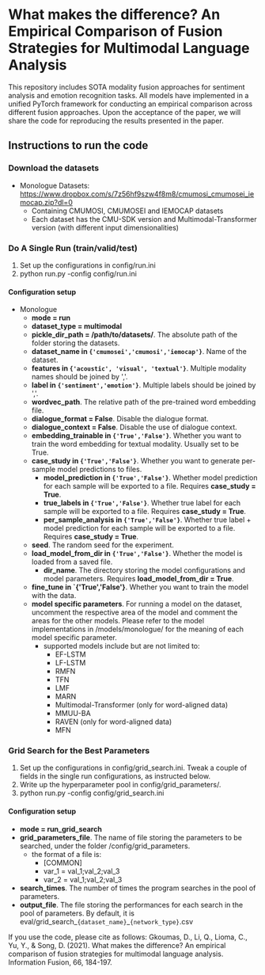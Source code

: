 
# What makes the difference? An Empirical Comparison of  Fusion Strategies for Multimodal Language Analysis

This repository includes SOTA modality fusion approaches for sentiment analysis and emotion recognition tasks.
All models have implemented in a unified PyTorch framework for conducting an empirical comparison across different fusion approaches.
Upon the acceptance of the paper, we will share the code for reproducing the results presented in the paper.

## Instructions to run the code

### Download the datasets

+ Monologue Datasets: https://www.dropbox.com/s/7z56hf9szw4f8m8/cmumosi_cmumosei_iemocap.zip?dl=0
  + Containing CMUMOSI, CMUMOSEI and IEMOCAP datasets
  + Each dataset has the CMU-SDK version and Multimodal-Transformer version (with different input dimensionalities)

### Do A Single Run (train/valid/test) 

1. Set up the configurations in config/run.ini
2. python run.py -config config/run.ini

#### Configuration setup
+ Monologue
  + **mode = run**
  + **dataset_type = multimodal**
  + **pickle_dir_path = /path/to/datasets/**. The absolute path of the folder storing the datasets.
  + **dataset_name in `{'cmumosei','cmumosi','iemocap'}`**. Name of the dataset.
  + **features in `{'acoustic', 'visual', 'textual'}`**. Multiple modality names should be joined by ','. 
  + **label in `{'sentiment','emotion'}`**. Multiple labels should be joined by ','. 
  + **wordvec_path**. The relative path of the pre-trained word embedding file.
  + **dialogue_format = False**. Disable the dialogue format.
  + **dialogue_context = False**. Disable the use of dialogue context.
  + **embedding_trainable in `{'True','False'}`**. Whether you want to train the word embedding for textual modality. Usually set to be True.
  + **case_study in `{'True','False'}`**. Whether you want to generate per-sample model predictions to files.
    + **model_prediction in `{'True','False'}`**. Whether model prediction for each sample will be exported to a file. Requires **case_study = True**.
    + **true_labels in `{'True','False'}`**. Whether true label for each sample will be exported to a file. Requires **case_study = True**.
    + **per_sample_analysis in `{'True','False'}`**. Whether true label + model prediction for each sample will be exported to a file. Requires **case_study = True**.
  + **seed**. The random seed for the experiment.
  + **load_model_from_dir in `{'True','False'}`**. Whether the model is loaded from a saved file.
    + **dir_name**. The directory storing the model configurations and model parameters. Requires **load_model_from_dir = True**.
  + **fine_tune in `{'True','False'}**. Whether you want to train the model with the data. 
  + **model specific parameters**. For running a model on the dataset, uncomment the respective area of the model and comment the areas for the other models. Please refer to the model implementations in /models/monologue/ for the meaning of each model specific parameter.
    + supported models include but are not limited to:
      + EF-LSTM
      + LF-LSTM
      + RMFN
      + TFN
      + LMF
      + MARN
      + Multimodal-Transformer (only for word-aligned data)
      + MMUU-BA
      + RAVEN (only for word-aligned data)
      + MFN

  
### Grid Search for the Best Parameters
1. Set up the configurations in config/grid_search.ini. Tweak a couple of fields in the single run configurations, as instructed below.
2. Write up the hyperparameter pool in config/grid_parameters/.
3. python run.py -config config/grid_search.ini

#### Configuration setup
+ **mode = run_grid_search**
+ **grid_parameters_file**. The name of file storing the parameters to be searched, under the folder /config/grid_parameters. 
  + the format of a file is:
    + [COMMON]
    + var_1 = val_1;val_2;val_3
    + var_2 = val_1;val_2;val_3
+ **search_times**. The number of times the program searches in the pool of parameters.
+ **output_file**.  The file storing the performances for each search in the pool of parameters. By default, it is eval/grid_search_`{dataset_name}`_`{network_type}`.csv


If you use the code, please cite as follows:
Gkoumas, D., Li, Q., Lioma, C., Yu, Y., & Song, D. (2021). What makes the difference? An empirical comparison of fusion strategies for multimodal language analysis. Information Fusion, 66, 184-197.






